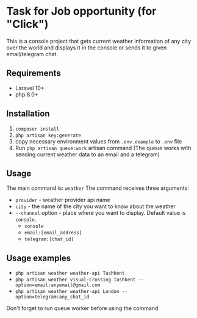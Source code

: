 # Task for Job opportunity (for "Click")

This is a console project that gets current weather information of any city over the world and displays it in the console or sends it to given email/telegram chat.

## Requirements
* Laravel 10+
* php 8.0+

## Installation

1. `composer install`
2. `php artisan key:generate`
3. copy necessary environment values from `.env.example` to `.env` file
4. Run `php artisan queue:work` artisan command (The queue works with sending current weather data to an email and a telegram)

## Usage

The main command is: `weather`
The command receives three arguments: 
* `provider` - weather provider api name
* `city` - the name of the city you want to know about the weather
* `--channel` option - place where you want to display. Default value is `console`.
  * `console`
  * `email:[email_address]`
  * `telegram:[chat_id]`

## Usage examples

* `php artisan weather weather-api Tashkent`
* `php artisan weather visual-crossing Tashkent --option=email:anyemail@gmail.com`
* `php artisan weather weather-api London --option=telegram:any_chat_id`

Don't forget to run queue worker before using the command
